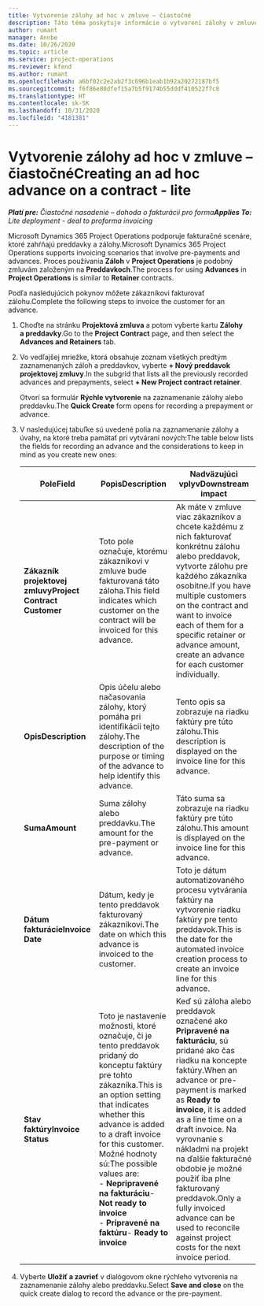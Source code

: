 ```yaml
---
title: Vytvorenie zálohy ad hoc v zmluve – čiastočné
description: Táto téma poskytuje informácie o vytvorení zálohy v zmluve podľa potreby.
author: rumant
manager: Annbe
ms.date: 10/26/2020
ms.topic: article
ms.service: project-operations
ms.reviewer: kfend
ms.author: rumant
ms.openlocfilehash: a6bf02c2e2ab2f3c696b1eab1b92a20272187bf5
ms.sourcegitcommit: f6f86e80dfef15a7b5f9174b55dddf410522f7c8
ms.translationtype: HT
ms.contentlocale: sk-SK
ms.lasthandoff: 10/31/2020
ms.locfileid: "4181381"
---
```

# <a name="creating-an-ad-hoc-advance-on-a-contract---lite"></a><span data-ttu-id="69456-103">Vytvorenie zálohy ad hoc v zmluve – čiastočné</span><span class="sxs-lookup"><span data-stu-id="69456-103">Creating an ad hoc advance on a contract - lite</span></span>

<span data-ttu-id="69456-104">_**Platí pre:** Čiastočné nasadenie – dohoda o fakturácii pro forma_</span><span class="sxs-lookup"><span data-stu-id="69456-104">_**Applies To:** Lite deployment - deal to proforma invoicing_</span></span>

<span data-ttu-id="69456-105">Microsoft Dynamics 365 Project Operations podporuje fakturačné scenáre, ktoré zahŕňajú preddavky a zálohy.</span><span class="sxs-lookup"><span data-stu-id="69456-105">Microsoft Dynamics 365 Project Operations supports invoicing scenarios that involve pre-payments and advances.</span></span> <span data-ttu-id="69456-106">Proces používania **Záloh** v **Project Operations** je podobný zmluvám založeným na **Preddavkoch**.</span><span class="sxs-lookup"><span data-stu-id="69456-106">The process for using **Advances** in **Project Operations** is similar to **Retainer** contracts.</span></span> 

<span data-ttu-id="69456-107">Podľa nasledujúcich pokynov môžete zákazníkovi fakturovať zálohu.</span><span class="sxs-lookup"><span data-stu-id="69456-107">Complete the following steps to invoice the customer for an advance.</span></span>

1. <span data-ttu-id="69456-108">Choďte na stránku **Projektová zmluva** a potom vyberte kartu **Zálohy a preddavky**.</span><span class="sxs-lookup"><span data-stu-id="69456-108">Go to the **Project Contract** page, and then select the **Advances and Retainers** tab.</span></span>
2. <span data-ttu-id="69456-109">Vo vedľajšej mriežke, ktorá obsahuje zoznam všetkých predtým zaznamenaných záloh a preddavkov, vyberte **+ Nový preddavok projektovej zmluvy**.</span><span class="sxs-lookup"><span data-stu-id="69456-109">In the subgrid that lists all the previously recorded advances and prepayments, select **+ New Project contract retainer**.</span></span> 

    <span data-ttu-id="69456-110">Otvorí sa formulár **Rýchle vytvorenie** na zaznamenanie zálohy alebo preddavku.</span><span class="sxs-lookup"><span data-stu-id="69456-110">The **Quick Create** form opens for recording a prepayment or advance.</span></span>
    
3. <span data-ttu-id="69456-111">V nasledujúcej tabuľke sú uvedené polia na zaznamenanie zálohy a úvahy, na ktoré treba pamätať pri vytváraní nových:</span><span class="sxs-lookup"><span data-stu-id="69456-111">The table below lists the fields for recording an advance and the considerations to keep in mind as you create new ones:</span></span>

    | <span data-ttu-id="69456-112">Pole</span><span class="sxs-lookup"><span data-stu-id="69456-112">Field</span></span> | <span data-ttu-id="69456-113">Popis</span><span class="sxs-lookup"><span data-stu-id="69456-113">Description</span></span> | <span data-ttu-id="69456-114">Nadväzujúci vplyv</span><span class="sxs-lookup"><span data-stu-id="69456-114">Downstream impact</span></span> |
    | --- | --- | --- |
    | <span data-ttu-id="69456-115">**Zákazník projektovej zmluvy**</span><span class="sxs-lookup"><span data-stu-id="69456-115">**Project Contract Customer**</span></span> | <span data-ttu-id="69456-116">Toto pole označuje, ktorému zákazníkovi v zmluve bude fakturovaná táto záloha.</span><span class="sxs-lookup"><span data-stu-id="69456-116">This field indicates which customer on the contract will be invoiced for this advance.</span></span> | <span data-ttu-id="69456-117">Ak máte v zmluve viac zákazníkov a chcete každému z nich fakturovať konkrétnu zálohu alebo preddavok, vytvorte zálohu pre každého zákazníka osobitne.</span><span class="sxs-lookup"><span data-stu-id="69456-117">If you have multiple customers on the contract and want to invoice each of them for a specific retainer or advance amount, create an advance for each customer individually.</span></span> |
    | <span data-ttu-id="69456-118">**Opis**</span><span class="sxs-lookup"><span data-stu-id="69456-118">**Description**</span></span> | <span data-ttu-id="69456-119">Opis účelu alebo načasovania zálohy, ktorý pomáha pri identifikácii tejto zálohy.</span><span class="sxs-lookup"><span data-stu-id="69456-119">The description of the purpose or timing of the advance to help identify this advance.</span></span> | <span data-ttu-id="69456-120">Tento opis sa zobrazuje na riadku faktúry pre túto zálohu.</span><span class="sxs-lookup"><span data-stu-id="69456-120">This description is displayed on the invoice line for this advance.</span></span> |
    | <span data-ttu-id="69456-121">**Suma**</span><span class="sxs-lookup"><span data-stu-id="69456-121">**Amount**</span></span> | <span data-ttu-id="69456-122">Suma zálohy alebo preddavku.</span><span class="sxs-lookup"><span data-stu-id="69456-122">The amount for the pre-payment or advance.</span></span> | <span data-ttu-id="69456-123">Táto suma sa zobrazuje na riadku faktúry pre túto zálohu.</span><span class="sxs-lookup"><span data-stu-id="69456-123">This amount is displayed on the invoice line for this advance.</span></span> |
    | <span data-ttu-id="69456-124">**Dátum fakturácie**</span><span class="sxs-lookup"><span data-stu-id="69456-124">**Invoice Date**</span></span> | <span data-ttu-id="69456-125">Dátum, kedy je tento preddavok fakturovaný zákazníkovi.</span><span class="sxs-lookup"><span data-stu-id="69456-125">The date on which this advance is invoiced to the customer.</span></span> | <span data-ttu-id="69456-126">Toto je dátum automatizovaného procesu vytvárania faktúry na vytvorenie riadku faktúry pre tento preddavok.</span><span class="sxs-lookup"><span data-stu-id="69456-126">This is the date for the automated invoice creation process to create an invoice line for this advance.</span></span> |
    | <span data-ttu-id="69456-127">**Stav faktúry**</span><span class="sxs-lookup"><span data-stu-id="69456-127">**Invoice Status**</span></span> | <span data-ttu-id="69456-128">Toto je nastavenie možnosti, ktoré označuje, či je tento preddavok pridaný do konceptu faktúry pre tohto zákazníka.</span><span class="sxs-lookup"><span data-stu-id="69456-128">This is an option setting that indicates whether this advance is added to a draft invoice for this customer.</span></span> <span data-ttu-id="69456-129">Možné hodnoty sú:</span><span class="sxs-lookup"><span data-stu-id="69456-129">The possible values are:</span></span></br><span data-ttu-id="69456-130">- **Nepripravené na fakturáciu**</span><span class="sxs-lookup"><span data-stu-id="69456-130">- **Not ready to invoice**</span></span></br><span data-ttu-id="69456-131">- **Pripravené na faktúru**</span><span class="sxs-lookup"><span data-stu-id="69456-131">- **Ready to invoice**</span></span> | <span data-ttu-id="69456-132">Keď sú záloha alebo preddavok označené ako **Pripravené na fakturáciu**, sú pridané ako čas riadku na koncepte faktúry.</span><span class="sxs-lookup"><span data-stu-id="69456-132">When an advance or pre-payment is marked as **Ready to invoice**, it is added as a line time on a draft invoice.</span></span> <span data-ttu-id="69456-133">Na vyrovnanie s nákladmi na projekt na ďalšie fakturačné obdobie je možné použiť iba plne fakturovaný preddavok.</span><span class="sxs-lookup"><span data-stu-id="69456-133">Only a fully invoiced advance can be used to reconcile against project costs for the next invoice period.</span></span> |

4. <span data-ttu-id="69456-134">Vyberte **Uložiť a zavrieť** v dialógovom okne rýchleho vytvorenia na zaznamenanie zálohy alebo preddavku.</span><span class="sxs-lookup"><span data-stu-id="69456-134">Select **Save and close** on the quick create dialog to record the advance or the pre-payment.</span></span>
